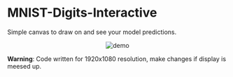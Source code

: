 # MNIST-Digits-Interactive

Simple canvas to draw on and see your model predictions.

<p align="center">
  <img src="https://github.com/ChaitanyaKatti/MNIST-Digits-Interactive/assets/96473570/98d69078-ab7b-4a6c-8e1c-433f822c57d1" alt="demo" class="centered-image">
</p>

**Warning**: Code written for 1920x1080 resolution, make changes if display is meesed up.
